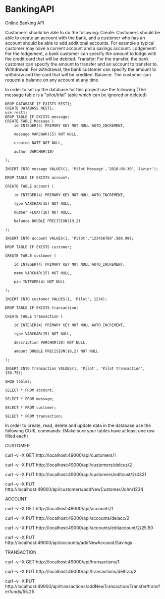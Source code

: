 # BankingAPI
Online Banking API

Customers should be able to do the following:
Create: Customers should be able to create an account with the bank, and a customer
who has an account should be able to add additional accounts. For example a typical
customer may have a current account and a savings account.
Lodgement: For the lodgement, a bank customer can specify the amount to lodge with the
credit card that will be debited.
Transfer: For the transfer, the bank customer can specify the amount to transfer and an
account to transfer to.
Withdrawal: For withdrawal, the bank customer can specify the amount to withdraw and
the card that will be credited.
Balance: The customer can request a balance on any account at any time.

In order to set up the database for this project use the following
(The message table is a "pilot/trial" table which can be ignored or deleted)
```
DROP DATABASE IF EXISTS REST1;
CREATE DATABASE REST1;
use rest1;
DROP TABLE IF EXISTS message;
CREATE TABLE Message (
	id INTEGER(4) PRIMARY KEY NOT NULL AUTO_INCREMENT,
	
	message VARCHAR(15) NOT NULL,
	
	created DATE NOT NULL,
	
	author VARCHAR(10)
	
);

INSERT INTO message VALUES(1, 'Pilot Message','2018-06-30','Javier');

DROP TABLE IF EXISTS account;

CREATE TABLE account (

	id INTEGER(4) PRIMARY KEY NOT NULL AUTO_INCREMENT,
	
	type VARCHAR(15) NOT NULL,
	
	number FLOAT(10) NOT NULL,
	
	balance DOUBLE PRECISION(10,2)
	
);

INSERT INTO account VALUES(1, 'Pilot','123456789',500.99);

DROP TABLE IF EXISTS customer;

CREATE TABLE customer (

	id INTEGER(4) PRIMARY KEY NOT NULL AUTO_INCREMENT,
	
	name VARCHAR(15) NOT NULL,
	
	pin INTEGER(4) NOT NULL
	
);

INSERT INTO customer VALUES(1, 'Pilot', 1234);

DROP TABLE IF EXISTS transaction;

CREATE TABLE transaction (

	id INTEGER(4) PRIMARY KEY NOT NULL AUTO_INCREMENT,
	
	type VARCHAR(15) NOT NULL,
	
	description VARCHAR(20) NOT NULL,
	
	amount DOUBLE PRECISION(10,2) NOT NULL
	
);

INSERT INTO transaction VALUES(1, 'Pilot', 'Pilot transaction', 150.75);

SHOW tables;

SELECT * FROM account;

SELECT * FROM message;

SELECT * FROM customer;

SELECT * FROM transaction;
```

In order to create, read, delete and update data in the database use the following CURL commands:
(Make sure your tables have at least one row filled each)

CUSTOMER

curl -v -X GET http://localhost:49000/api/customers/1

curl -v -X PUT http://localhost:49000/api/customers/delcus/2

curl -v -X PUT http://localhost:49000/api/customers/editcust/2/4321

curl -v -X PUT http://localhost:49000/api/customers/addNewCustomer/John/1234

ACCOUNT

curl -v -X GET http://localhost:49000/api/accounts/1

curl -v -X PUT http://localhost:49000/api/accounts/delacc/2

curl -v -X PUT http://localhost:49000/api/accounts/editaccount/2/25.50

curl -v -X PUT http://localhost:49000/api/accounts/addNewAccount/Savings

TRANSACTION

curl -v -X GET http://localhost:49000/api/transactions/1

curl -v -X PUT http://localhost:49000/api/transactions/deltran/2

curl -v -X PUT http://localhost:49000/api/transactions/addNewTransaction/Transfer/transferfunds/55.25
